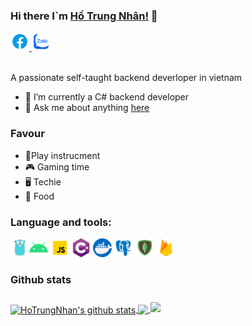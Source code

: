 ### Hi there I`m [Hồ Trung Nhân!](https://hotrungnhan.tk) 👋

<a href="https://fb.com/kudou.d.sterain">
  <img  alt="Nhan's facebook" height="30px" width="30px" src="https://github.com/hotrungnhan/hotrungnhan/blob/main/assest/facebook.gif?raw=true" />
</a>
<a href="https://zalo.me/0961130643">
  <img alt="Anurag's Zalo" height="30px"  width="30px" src="https://github.com/hotrungnhan/hotrungnhan/blob/main/assest/zalo_cssani.svg?raw=true" />
</a>

<br />
<br />

A passionate self-taught backend deverloper in vietnam 

* 🌱 I’m currently a C# backend developer  
* 💬 Ask me about anything [here](https://github.com/hotrungnhan/hotrungnhan/issues)
### Favour
* 🎸Play instrucment
* 🎮 Gaming time
* 🖥 Techie
* 🍲 Food
###  Language and tools:
<img alt="golang" src="https://raw.githubusercontent.com/hotrungnhan/hotrungnhan/c0d828254e3c3170f72380df4dc8403e0bec446f/assest/golang.svg" width="30"><img alt="android" src="https://github.com/hotrungnhan/hotrungnhan/blob/main/assest/android.svg?raw=true" width="30">
<img  alt="js" src="https://github.com/hotrungnhan/hotrungnhan/blob/main/assest/javascript.gif?raw=true" width="30">
<img alt="C#" src="https://raw.githubusercontent.com/hotrungnhan/hotrungnhan/c0d828254e3c3170f72380df4dc8403e0bec446f/assest/c%23.svg" width="30">
<img alt="docker" src="https://github.com/hotrungnhan/hotrungnhan/blob/main/assest/docker.svg?raw=true" width="30">
<img alt="postgres" src="https://github.com/hotrungnhan/hotrungnhan/blob/main/assest/postgresql.svg?raw=true" width="30">
<img alt="mongodb" src="https://github.com/hotrungnhan/hotrungnhan/blob/main/assest/mongodb.svg?raw=true" width="30">
<img alt="firebase" src="https://github.com/hotrungnhan/hotrungnhan/blob/main/assest/firebase.svg?raw=true" width="30">

### Github stats

<a href="https://github.com/anuraghazra/github-readme-stats">
  <img align="center" src="https://github-readme-stats.anuraghazra1.vercel.app/api?username=hotrungnhan&show_icons=true&include_all_commits=true&custom_title=Hồ%20Trung%20Nhân&theme=material-palenight" alt="HoTrungNhan's github stats" />
</a>
<a href="https://github.com/anuraghazra/github-readme-stats">
  <!-- Change the `github-readme-stats.anuraghazra1.vercel.app` to `github-readme-stats.vercel.app`  -->
  <img align="center" src="https://github-readme-stats.vercel.app/api/top-langs/?username=hotrungnhan&theme=material-palenight&show_icons=true" />
</a>
<a align="center" href="https://github.com/anuraghazra/github-readme-stats" >
  <!-- Change the `github-readme-stats.anuraghazra1.vercel.app` to `github-readme-stats.vercel.app`  -->
<img style="margin-top: 10px;" src="https://github-readme-stats.vercel.app/api/pin/?username=hotrungnhan&repo=CompanyManagement&theme=material-palenight" />
</a>    
